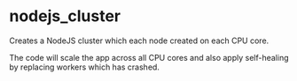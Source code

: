 # nodejs_cluster
Creates a NodeJS cluster which each node created on each CPU core. 

The code will scale the app across all CPU cores and also apply self-healing by replacing workers which has crashed.
